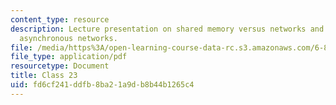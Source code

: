 ```yaml
---
content_type: resource
description: Lecture presentation on shared memory versus networks and consensus in
  asynchronous networks.
file: /media/https%3A/open-learning-course-data-rc.s3.amazonaws.com/6-852j-distributed-algorithms-fall-2009/fd6cf241ddfb8ba21a9db8b44b1265c4_MIT6_852JF09_lec23.pdf
file_type: application/pdf
resourcetype: Document
title: Class 23
uid: fd6cf241-ddfb-8ba2-1a9d-b8b44b1265c4
---
```

